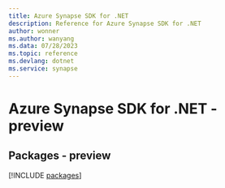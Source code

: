 ```yaml
---
title: Azure Synapse SDK for .NET
description: Reference for Azure Synapse SDK for .NET
author: wonner
ms.author: wanyang
ms.data: 07/28/2023
ms.topic: reference
ms.devlang: dotnet
ms.service: synapse
---
```

# Azure Synapse SDK for .NET - preview
## Packages - preview
[!INCLUDE [packages](synapse-index.md)]